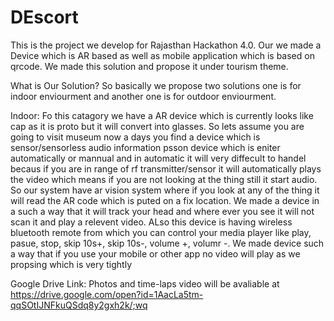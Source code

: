 # DEscort
This is the project we develop for Rajasthan Hackathon 4.0. Our we made a Device which is AR based as well as mobile application which is based on qrcode. We made this solution and propose it under  tourism theme.

What is Our Solution?
So basically we propose two solutions one is for indoor enviourment and another one is for outdoor enviourment.

Indoor:
Fo this catagory we have a AR device which is currently  looks like cap as it is proto but it will convert into glasses. So lets assume you are going to visit museum now a days you find a device which is sensor/sensorless audio information psson device which is eniter automatically or mannual and in automatic it will very diffecult to handel becaus if you are in range of rf transmitter/sensor it will automatically plays the video  which means if you are not looking at the thing still it start audio. So our system have ar vision system where if you look at any of the thing it will read the AR code which is puted on a fix location. We made a device in a such a way that it will track your head and where ever you see it will not scan it and play a relevent video. ALso this device is having wireless bluetooth remote from which you can control your media player like play, pasue, stop, skip 10s+, skip 10s-, volume +, volumr -. We made device such a way that if you use your mobile or other app no video will play as we propsing which is very tightly

Google Drive Link:
Photos and time-laps video will be avaliable at https://drive.google.com/open?id=1AacLa5tm-qqSOtIJNFkuQSdq8y2gxh2k/;wq
